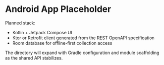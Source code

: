 # Android App Placeholder

Planned stack:
- Kotlin + Jetpack Compose UI
- Ktor or Retrofit client generated from the REST OpenAPI specification
- Room database for offline-first collection access

The directory will expand with Gradle configuration and module scaffolding as the shared API stabilizes.
